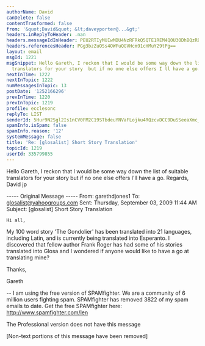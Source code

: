 ```yaml
---
authorName: David
canDelete: false
contentTrasformed: false
from: '&quot;David&quot; &lt;daveyporter@...&gt;'
headers.inReplyToHeader: .nan
headers.messageIdInHeader: PEU2RTIyMUIwMDU4NzRFRkQ5QTE1REM4Q0U3ODhBQzRBQGRhdmlkPg==
headers.referencesHeader: PGg3bzZuOSs4OWFuQGVHcm91cHMuY29tPg==
layout: email
msgId: 1221
msgSnippet: Hello Gareth, I reckon that I would be some way down the list of suitable
  translators for your story  but if no one else offers I ll have a go. Regards,
nextInTime: 1222
nextInTopic: 1222
numMessagesInTopic: 13
postDate: '1252166296'
prevInTime: 1220
prevInTopic: 1219
profile: ecclesonc
replyTo: LIST
senderId: 5Hur9N2Sgl2Is1nCV0FM2C19STbdeuYNVaFLojku4RQzcvDCC9DuSSeeaXmc_BAHnpu1Eo3bDVtL1P0bLL3-s44A38Sn1tOYUA
spamInfo.isSpam: false
spamInfo.reason: '12'
systemMessage: false
title: 'Re: [glosalist] Short Story Translation'
topicId: 1219
userId: 335799855
---
```


Hello Gareth,
   I reckon that I would be some way down the list of suitable translators for your story  but if no one else offers I'll have a go.
   Regards,    David jp


  ----- Original Message ----- 
  From: garethdjones1 
  To: glosalist@yahoogroups.com 
  Sent: Thursday, September 03, 2009 11:44 AM
  Subject: [glosalist] Short Story Translation


    Hi all,

  My 100 word story 'The Gondolier' has been translated into 21 languages, including Latin, and is currently being translated into Esperanto. I discovered that fellow author Frank Roger has had some of his stories translated into Glosa and I wondered if anyone would like to have a go at translating mine?

  Thanks,

  Gareth



  

--
I am using the free version of SPAMfighter.
We are a community of 6 million users fighting spam.
SPAMfighter has removed 3822 of my spam emails to date.
Get the free SPAMfighter here: http://www.spamfighter.com/len

The Professional version does not have this message


[Non-text portions of this message have been removed]


